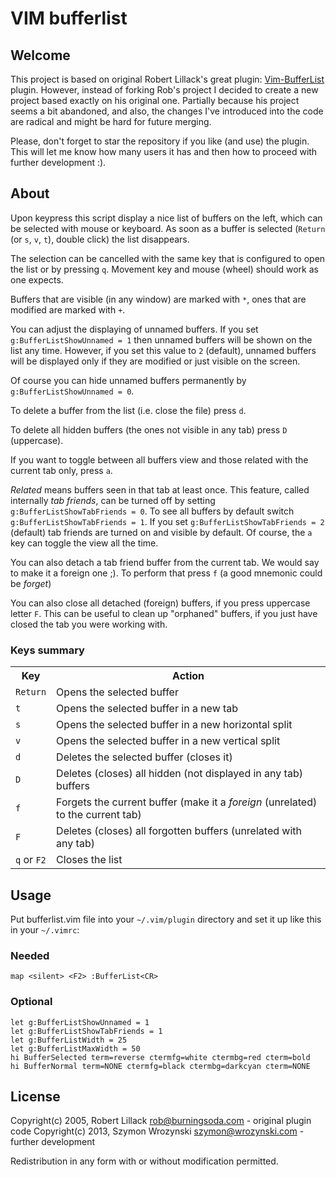 VIM bufferlist
==============

Welcome
-------

This project is based on original Robert Lillack's great plugin:
[Vim-BufferList](https://github.com/roblillack/vim-bufferlist) plugin. However, instead of forking
Rob's project I decided to create a new project based exactly on his original one. Partially because
his project seems a bit abandoned, and also, the changes I've introduced into the code are radical
and might be hard for future merging.

Please, don't forget to star the repository if you like (and use) the plugin. This will let me know
how many users it has and then how to proceed with further development :).

About
-----

Upon keypress this script display a nice list of buffers on the left, which can be selected with
mouse or keyboard. As soon as a buffer is selected (`Return` (or `s`, `v`, `t`), double click) the
list disappears.

The selection can be cancelled with the same key that is configured to open the list or by pressing
`q`. Movement key and mouse (wheel) should work as one expects.

Buffers that are visible (in any window) are marked with `*`, ones that are modified are marked with
`+`.

You can adjust the displaying of unnamed buffers. If you set `g:BufferListShowUnnamed = 1` then
unnamed buffers will be shown on the list any time. However, if you set this value to `2` (default),
unnamed buffers will be displayed only if they are modified or just visible on the screen.

Of course you can hide unnamed buffers permanently by `g:BufferListShowUnnamed = 0`.

To delete a buffer from the list (i.e. close the file) press `d`.

To delete all hidden buffers (the ones not visible in any tab) press `D` (uppercase).

If you want to toggle between all buffers view and those related with the current tab only, press
`a`.

*Related* means buffers seen in that tab at least once. This feature, called internally *tab
friends*, can be turned off by setting `g:BufferListShowTabFriends = 0`. To see all buffers by
default switch `g:BufferListShowTabFriends = 1`. If you set `g:BufferListShowTabFriends = 2`
(default) tab friends are turned on and visible by default. Of course, the `a` key can toggle the
view all the time.

You can also detach a tab friend buffer from the current tab. We would say to make it a foreign one
;). To perform that press `f` (a good mnemonic could be *forget*)

You can also close all detached (foreign) buffers, if you press uppercase letter `F`. This can be
useful to clean up "orphaned" buffers, if you just have closed the tab you were working with.

### Keys summary ###

<table>
<tr>
<th>Key</th>
<th>Action</th>
</tr>
<tr>
<td><code>Return</code></td>
<td>Opens the selected buffer</td>
</tr>
<tr>
<td><code>t</code></td>
<td>Opens the selected buffer in a new tab</td>
</tr>
<tr>
<td><code>s</code></td>
<td>Opens the selected buffer in a new horizontal split</td>
</tr>
<tr>
<td><code>v</code></td>
<td>Opens the selected buffer in a new vertical split</td>
</tr>
<tr>
<td><code>d</code></td>
<td>Deletes the selected buffer (closes it)</td>
</tr>
<tr>
<td><code>D</code></td>
<td>Deletes (closes) all hidden (not displayed in any tab) buffers</td>
</tr>
<tr>
<td><code>f</code></td>
<td>Forgets the current buffer (make it a <em>foreign</em> (unrelated) to the current tab)</td>
</tr>
<tr>
<td><code>F</code></td>
<td>Deletes (closes) all forgotten buffers (unrelated with any tab)</td>
</tr>
<tr>
<td><code>q</code> or <code>F2</code></td>
<td>Closes the list</td>
</tr>
</table>

Usage
-----

Put bufferlist.vim file into your `~/.vim/plugin` directory and set it up like this in your
`~/.vimrc`:

### Needed

    map <silent> <F2> :BufferList<CR>

### Optional

    let g:BufferListShowUnnamed = 1
    let g:BufferListShowTabFriends = 1
    let g:BufferListWidth = 25
    let g:BufferListMaxWidth = 50
    hi BufferSelected term=reverse ctermfg=white ctermbg=red cterm=bold
    hi BufferNormal term=NONE ctermfg=black ctermbg=darkcyan cterm=NONE

License
-------

Copyright(c) 2005, Robert Lillack <rob@burningsoda.com> - original plugin code
Copyright(c) 2013, Szymon Wrozynski <szymon@wrozynski.com> - further development

Redistribution in any form with or without modification permitted.
